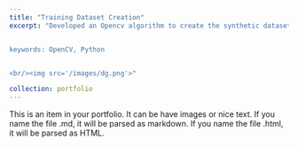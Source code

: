 ```yaml
---
title: "Training Dataset Creation"
excerpt: "Developed an Opencv algorithm to create the synthetic dataset for license plate ocr training. Created AI and OpenCv tools to label datasets for license plates, PPE and human actions.


keywords: OpenCV, Python


<br/><img src='/images/dg.png'>"

collection: portfolio
---
```


This is an item in your portfolio. It can be have images or nice text. If you name the file .md, it will be parsed as markdown. If you name the file .html, it will be parsed as HTML.
